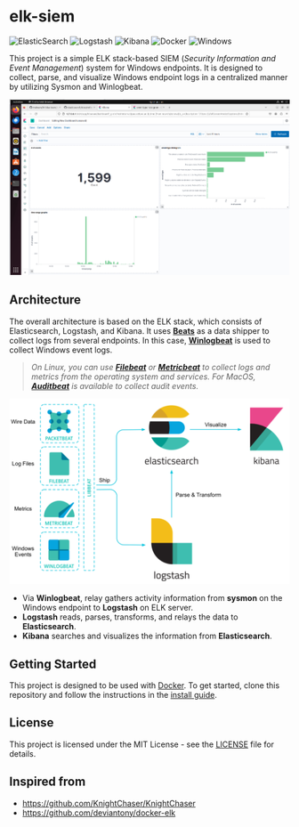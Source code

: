 # elk-siem

![ElasticSearch](https://img.shields.io/badge/-ElasticSearch-005571?style=for-the-badge&logo=elasticsearch)
![Logstash](https://img.shields.io/badge/-Logstash-005571?style=for-the-badge&logo=logstash)
![Kibana](https://img.shields.io/badge/-Kibana-005571?style=for-the-badge&logo=kibana)
![Docker](https://img.shields.io/badge/Docker-2496ED?style=for-the-badge&logo=docker&logoColor=white)
![Windows](https://img.shields.io/badge/Windows-0078D6?style=for-the-badge&logo=windows&logoColor=white)

This project is a simple ELK stack-based SIEM (_Security Information and Event Management_) system for Windows endpoints. It is designed to collect, parse, and visualize Windows endpoint logs in a centralized manner by utilizing Sysmon and Winlogbeat.

![Preview](./_assets/preview.png)

## Architecture

The overall architecture is based on the ELK stack, which consists of Elasticsearch, Logstash, and Kibana. It uses **[Beats](https://www.elastic.co/beats)** as a data shipper to collect logs from several endpoints. In this case, **[Winlogbeat](https://www.elastic.co/beats/winlogbeat)** is used to collect Windows event logs.

> _On Linux, you can use **[Filebeat](https://www.elastic.co/beats/filebeat)** or **[Metricbeat](https://www.elastic.co/beats/metricbeat)** to collect logs and metrics from the operating system and services. For MacOS, **[Auditbeat](https://www.elastic.co/beats/auditbeat)** is available to collect audit events._

![Architecture](./_assets/elk_stack_diagram.png)

-   Via **Winlogbeat**, relay gathers activity information from **sysmon** on the Windows endpoint to **Logstash** on ELK server.
-   **Logstash** reads, parses, transforms, and relays the data to **Elasticsearch**.
-   **Kibana** searches and visualizes the information from **Elasticsearch**.

## Getting Started

This project is designed to be used with [Docker](https://www.docker.com/). To get started, clone this repository and follow the instructions in the [install guide](./_guides/INSTALLATION.md).

## License

This project is licensed under the MIT License - see the [LICENSE](LICENSE) file for details.

## Inspired from

-   https://github.com/KnightChaser/KnightChaser
-   https://github.com/deviantony/docker-elk
